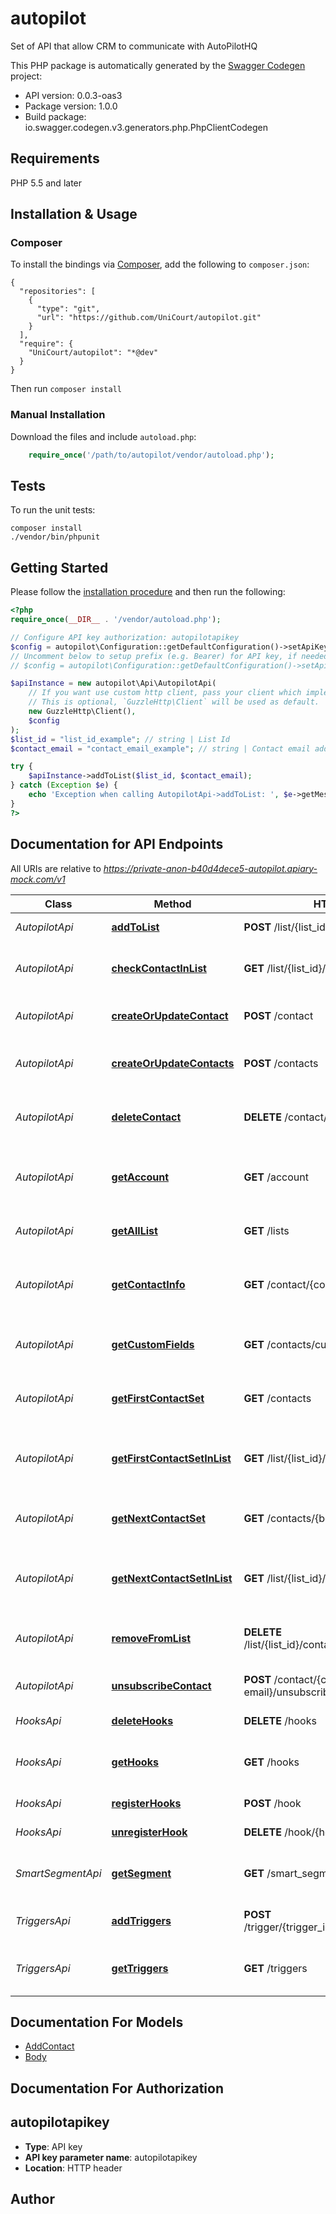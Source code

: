 # autopilot
Set of API that allow CRM to communicate with AutoPilotHQ

This PHP package is automatically generated by the [Swagger Codegen](https://github.com/swagger-api/swagger-codegen) project:

- API version: 0.0.3-oas3
- Package version: 1.0.0
- Build package: io.swagger.codegen.v3.generators.php.PhpClientCodegen

## Requirements

PHP 5.5 and later

## Installation & Usage
### Composer

To install the bindings via [Composer](http://getcomposer.org/), add the following to `composer.json`:

```
{
  "repositories": [
    {
      "type": "git",
      "url": "https://github.com/UniCourt/autopilot.git"
    }
  ],
  "require": {
    "UniCourt/autopilot": "*@dev"
  }
}
```

Then run `composer install`

### Manual Installation

Download the files and include `autoload.php`:

```php
    require_once('/path/to/autopilot/vendor/autoload.php');
```

## Tests

To run the unit tests:

```
composer install
./vendor/bin/phpunit
```

## Getting Started

Please follow the [installation procedure](#installation--usage) and then run the following:

```php
<?php
require_once(__DIR__ . '/vendor/autoload.php');

// Configure API key authorization: autopilotapikey
$config = autopilot\Configuration::getDefaultConfiguration()->setApiKey('autopilotapikey', 'YOUR_API_KEY');
// Uncomment below to setup prefix (e.g. Bearer) for API key, if needed
// $config = autopilot\Configuration::getDefaultConfiguration()->setApiKeyPrefix('autopilotapikey', 'Bearer');

$apiInstance = new autopilot\Api\AutopilotApi(
    // If you want use custom http client, pass your client which implements `GuzzleHttp\ClientInterface`.
    // This is optional, `GuzzleHttp\Client` will be used as default.
    new GuzzleHttp\Client(),
    $config
);
$list_id = "list_id_example"; // string | List Id
$contact_email = "contact_email_example"; // string | Contact email address

try {
    $apiInstance->addToList($list_id, $contact_email);
} catch (Exception $e) {
    echo 'Exception when calling AutopilotApi->addToList: ', $e->getMessage(), PHP_EOL;
}
?>
```

## Documentation for API Endpoints

All URIs are relative to *https://private-anon-b40d4dece5-autopilot.apiary-mock.com/v1*

Class | Method | HTTP request | Description
------------ | ------------- | ------------- | -------------
*AutopilotApi* | [**addToList**](docs/Api/AutopilotApi.md#addtolist) | **POST** /list/{list_id}/contact/{contact_email} | Add contact to list
*AutopilotApi* | [**checkContactInList**](docs/Api/AutopilotApi.md#checkcontactinlist) | **GET** /list/{list_id}/contact/{contact_email} | Check if contact is present in AutoPilot
*AutopilotApi* | [**createOrUpdateContact**](docs/Api/AutopilotApi.md#createorupdatecontact) | **POST** /contact | Create or update a contact
*AutopilotApi* | [**createOrUpdateContacts**](docs/Api/AutopilotApi.md#createorupdatecontacts) | **POST** /contacts | Create or update multiple contact
*AutopilotApi* | [**deleteContact**](docs/Api/AutopilotApi.md#deletecontact) | **DELETE** /contact/{contact-email} | Delete a contact from AutoPilot
*AutopilotApi* | [**getAccount**](docs/Api/AutopilotApi.md#getaccount) | **GET** /account | Get the Account Information from AutoPilot
*AutopilotApi* | [**getAllList**](docs/Api/AutopilotApi.md#getalllist) | **GET** /lists | Returns all list present in AutoPilot
*AutopilotApi* | [**getContactInfo**](docs/Api/AutopilotApi.md#getcontactinfo) | **GET** /contact/{contact-email} | Returns contact information from AutoPilot
*AutopilotApi* | [**getCustomFields**](docs/Api/AutopilotApi.md#getcustomfields) | **GET** /contacts/custom_fields | Get custom fields present in AutoPilot
*AutopilotApi* | [**getFirstContactSet**](docs/Api/AutopilotApi.md#getfirstcontactset) | **GET** /contacts | Get first set of contacts present in AutoPilot
*AutopilotApi* | [**getFirstContactSetInList**](docs/Api/AutopilotApi.md#getfirstcontactsetinlist) | **GET** /list/{list_id}/contacts | Get first set of contacts present in a list from AutoPilot
*AutopilotApi* | [**getNextContactSet**](docs/Api/AutopilotApi.md#getnextcontactset) | **GET** /contacts/{bookmark} | Get next set of contacts present in AutoPilot
*AutopilotApi* | [**getNextContactSetInList**](docs/Api/AutopilotApi.md#getnextcontactsetinlist) | **GET** /list/{list_id}/contacts/{bookmark} | Get next set of contacts present in a list from AutoPilot
*AutopilotApi* | [**removeFromList**](docs/Api/AutopilotApi.md#removefromlist) | **DELETE** /list/{list_id}/contact/{contact_email} | Remove a contact from a list in AutoPilot
*AutopilotApi* | [**unsubscribeContact**](docs/Api/AutopilotApi.md#unsubscribecontact) | **POST** /contact/{contact-email}/unsubscribe | Unsubscribe a contact in AutoPilot
*HooksApi* | [**deleteHooks**](docs/Api/HooksApi.md#deletehooks) | **DELETE** /hooks | delete all hooks
*HooksApi* | [**getHooks**](docs/Api/HooksApi.md#gethooks) | **GET** /hooks | get all list of all hooks present in AutoPilot
*HooksApi* | [**registerHooks**](docs/Api/HooksApi.md#registerhooks) | **POST** /hook | register a hook
*HooksApi* | [**unregisterHook**](docs/Api/HooksApi.md#unregisterhook) | **DELETE** /hook/{hook_id} | Unregister a hook
*SmartSegmentApi* | [**getSegment**](docs/Api/SmartSegmentApi.md#getsegment) | **GET** /smart_segments | get all list present in smart segment
*TriggersApi* | [**addTriggers**](docs/Api/TriggersApi.md#addtriggers) | **POST** /trigger/{trigger_id}/contact/{contact_email} | Add a contact to journey
*TriggersApi* | [**getTriggers**](docs/Api/TriggersApi.md#gettriggers) | **GET** /triggers | get all list of all journey with API triggers

## Documentation For Models

 - [AddContact](docs/Model/AddContact.md)
 - [Body](docs/Model/Body.md)

## Documentation For Authorization


## autopilotapikey

- **Type**: API key
- **API key parameter name**: autopilotapikey
- **Location**: HTTP header


## Author


